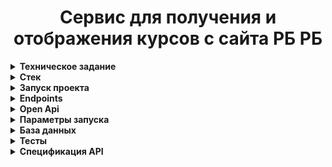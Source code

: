 <h1 align="center">Сервис для получения и отображения курсов с сайта РБ РБ</h1>

<details>
 <summary><strong>
  Техническое задание
</strong></summary>

## ЗАДАНИЕ:

### Основные сущности:

В рамках тестового задания предлагается реализовать микросервис с использованием фреймворка Spring Boot.
Ожидаемые технологии: Spring MVC, Hibernate, Spring Data JPA, H2 Database, Maven

Основной задачей данного микросервиса будет получение и отображение курсов валют с сайта НБ РБ (API национального
банка: https://www.nbrb.by/apihelp/exrates).
Требуется создать 2 точки входа (endpoint) - формат данных, метод запросов, формат ответа и набор дополнительных данных
запроса/ответа определяется разработчиком:

1. Endpoint с входящим параметром - дата.
   Результат запроса - ответ, указывающий на корректность выполнения загрузки данных в разработанную систему о курсах за
   выбранную дату.
2. Endpoint с входящими параметрами - дата и код валюты. Результат запроса - информация о курсе валюты за указанный
   день.

Информация должна храниться во встроенной базе данных (далее БД). Создание БД и её сущностей должна происходить при
первом старте сервиса.
</details>

<details>
 <summary><strong>
  Стек
</strong></summary>

### При разработке были использованы:

* Java 17
* Maven
* Spring-boot
* Spring-cloud (OpenFeign / Resilience4j)
* Mapstruct
* H2
* Liquibase
* Springdoc-openapi
* Junit / Assertj
* Wiremock

</details>

<details>
 <summary><strong>
  Запуск проекта
</strong></summary>

* Скачайте проект с gitHub:
    * https://github.com/NortinPowers/vadarod-test-task.git
* Откройте терминал или командную строку и перейдите в директорию вашего проекта
* Соберите jar-файл с помощью комманды сборщика ```mvn clean package -DskipTests``` (с пропуском тестов для ускорения
  сборки)
* Разверните jar файл ```java jar vadarod-0.0.1-SNAPSHOT.jar``` из target в контейнере сервлетов tomcat
* Либо используйте для развертывания среду разработки

</details>

<details>
 <summary><strong>
  Endpoints
</strong></summary>

* Конечные точки подробно описаны по средствам Open Api

* __GET__ __/{date}__ возвращает сообщение о загрузке данных (при запросе или ранее)
    * {date} - дата в формате yyyy-MM-dd (2024-10-12).
    * Формат ответа - строка
        * ```Currency exchange rates for the selected date have been successfully uploaded```
* __GET__ __/{date}/{code}__ возвращает данные о курсе обмена на выбранную дату
    * {date} - дата в формате yyyy-MM-dd (2024-10-12)
    * {code} - буквенный код валюты по ИСО 4217 (USD)
    * Формат ответа - json
      ``` 
      {
      "status": 200,
      "timestamp": "2024-06-30T10:24:29.116828",
      "currency": "USD",
      "officialRate": 3.1624,
      "date": "2024-06-30"
      }
      ```
</details>

<details>
 <summary><strong>
  Open Api
</strong></summary>

* документация доступна по адресу http://localhost:8080/documentation
* api-doc доступны по адресу http://localhost:8080/documentation/api-doc

</details>

<details>
 <summary><strong>
  Параметры запуска
</strong></summary>

* Профайл конфигурации - prod
* Параметры запросов согласно документации API по ключу __request.value__
    * __periodicity: 0__
    * __parammode: 2__

</details>

<details>
 <summary><strong>
  База данных
</strong></summary>

* Используется база H2
* После старта сервиса она доступна по адресу http://localhost:8080/h2-console/
* Параметры входа:
    * JDBC URL: <strong>jdbc:h2:mem:vadarod</strong>
    * User Name: <strong>admin</strong>
    * User Password: <strong>admin</strong>

</details>

<details>
 <summary><strong>
  Тесты
</strong></summary>

* Сервис - 100%
* Контроллер - 100%
* Репозиторий - 100%

<details>
<summary><strong>Скриншот покрытия</strong></summary>

![coverage](about/testCoverage.png) </details>
</details>

<details>
 <summary><strong>
  Спецификация API
</strong></summary>

Спецификация находится по адресу https://www.nbrb.by/apihelp/exrates

Официальный курс белорусского рубля по отношению к иностранным валютам, устанавливаемый Национальным банком на
конкретную дату:
Адрес запроса: https://api.nbrb.by/exrates/rates[/{cur_id}]

Параметры (GET):

* ondate** – дата, на которую запрашивается курс (если не задана, то возвращается курс на сегодня)
* periodicity – периодичность установления курса (0 – ежедневно, 1 – ежемесячно)
* parammode – формат аргумента cur_id: 0 – внутренний код валюты, 1 – трехзначный цифровой код валюты в соответствии со
  стандартом ИСО 4217, 2 – трехзначный буквенный код валюты (ИСО 4217). По умолчанию = 0

При использовании буквенного или цифрового кода валюты (ИСО 4217) учитывайте его значение на запрашиваемую дату.

Результат: Возвращает массив объектов класса Rate. Если указан cur_id, то возвращается один объект Rate.

Класс Rate содержит следующие свойства:

* Cur_ID – внутренний код
* Date – дата, на которую запрашивается курс
* Cur_Abbreviation – буквенный код
* Cur_Scale – количество единиц иностранной валюты
* Cur_Name – наименование валюты на русском языке во множественном, либо в единственном числе, в зависимости от
  количества единиц
* Cur_OfficialRate – курс*

Примеры использования:

* получение официального курса белорусского рубля по отношению к иностранным валютам, устанавливаемого ежедневно, на
  сегодня: https://api.nbrb.by/exrates/rates?periodicity=0
* получение официального курса белорусского рубля по отношению к иностранным валютам, устанавливаемого ежедневно, на 10
  января 2023 года: https://api.nbrb.by/exrates/rates?ondate=2023-01-10&periodicity=0
* получение официального курса белорусского рубля по отношению к иностранным валютам, устанавливаемого ежемесячно, на 10
  января 2023 года: https://api.nbrb.by/exrates/rates?ondate=2023-01-10&periodicity=1
* получение официального курса белорусского рубля по отношению к 1 Доллару США на
  сегодня: https://api.nbrb.by/exrates/rates/431 – по внутреннему коду валюты
    * https://api.nbrb.by/exrates/rates/840?parammode=1 – по цифровому коду валюты (ИСО 4217)
    * https://api.nbrb.by/exrates/rates/USD?parammode=2 – по буквенному коду валюты (ИСО 4217)
* получение официального курса белорусского рубля по отношению к 100 Российским рублям на 10 января 2023
  года: https://api.nbrb.by/exrates/rates/456?ondate=2023-01-10

</details>
